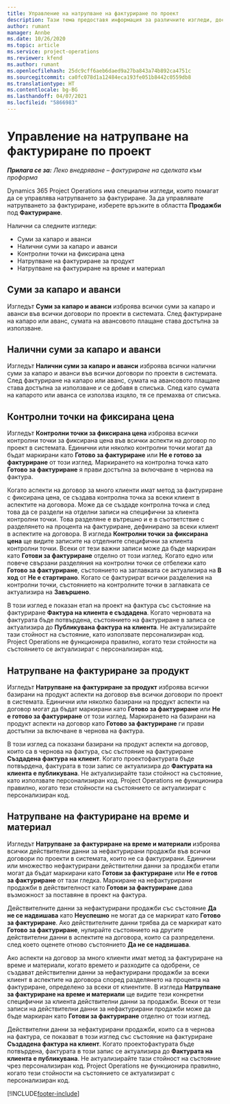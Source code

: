 ```yaml
---
title: Управление на натрупване на фактуриране по проект
description: Тази тема предоставя информация за различните изгледи, достъпни за използване при управление на натрупването на фактури по проекти.
author: rumant
manager: Annbe
ms.date: 10/26/2020
ms.topic: article
ms.service: project-operations
ms.reviewer: kfend
ms.author: rumant
ms.openlocfilehash: 25dc9cff6aeb6daed9a27ba843a74b892ca4751c
ms.sourcegitcommit: ca0fc078d1a12484eca193fe051b8442c0559db8
ms.translationtype: HT
ms.contentlocale: bg-BG
ms.lasthandoff: 04/07/2021
ms.locfileid: "5866983"
---
```

# <a name="manage-project-billing-backlog"></a>Управление на натрупване на фактуриране по проект 

_**Прилага се за:** Леко внедряване – фактуриране на сделката към проформа_

Dynamics 365 Project Operations има специални изгледи, които помагат да се управлява натрупването за фактуриране. За да управлявате натрупването за фактуриране, изберете връзките в областта **Продажби** под **Фактуриране**. 

Налични са следните изгледи:

- Суми за капаро и аванси
- Налични суми за капаро и аванси
- Контролни точки на фиксирана цена
- Натрупване на фактуриране за продукт
- Натрупване на фактуриране на време и материал

## <a name="retainers-and-advances"></a>Суми за капаро и аванси

Изгледът **Суми за капаро и аванси** изброява всички суми за капаро и аванси във всички договори по проекти в системата. След фактуриране на капаро или аванс, сумата на авансовото плащане става достъпна за използване.

## <a name="available-retainers-and-advances"></a>Налични суми за капаро и аванси

Изгледът **Налични суми за капаро и аванси** изброява всички налични суми за капаро и аванси във всички договори по проекти в системата. След фактуриране на капаро или аванс, сумата на авансовото плащане става достъпна за използване и се добавя в списъка. След като сумата на капарото или аванса се използва изцяло, тя се премахва от списъка.

## <a name="fixed-price-milestones"></a>Контролни точки на фиксирана цена

Изгледът **Контролни точки за фиксирана цена** изброява всички контролни точки за фиксирана цена във всички аспекти на договор по проект в системата. Единични или няколко контролни точки могат да бъдат маркирани като **Готово за фактуриране** или **Не е готово за фактуриране** от този изглед. Маркирането на контролна точка като **Готово за фактуриране** я прави достъпна за включване в чернова на фактура.

Когато аспекти на договор за много клиенти имат метод за фактуриране с фиксирана цена, се създава контролна точка за всеки клиент в аспектите на договора. Може да се създаде контролна точка и след това да се раздели на отделни записи на специфични за клиента контролни точки. Това разделяне е вътрешно и е в съответствие с разделянето на процента на фактуриране, дефинирано за всеки клиент в аспектите на договора. В изгледа **Контролни точки за фиксирана цена** ще видите записите на отделните специфични за клиента контролни точки. Всеки от тези важни записи може да бъде маркиран като **Готови за фактуриране** отделно от този изглед. Когато едно или повече свързани разделяния на контролни точки се отбележи като **Готово за фактуриране**, състоянието на заглавката се актуализира на **В ход** от **Не е стартирано**. Когато се фактурират всички разделения на контролни точки, състоянието на контролните точки в заглавката се актуализира на **Завършено**.

В този изглед е показан етап на проект на фактура със състояние на фактуриране **Фактура на клиента е създадена**. Когато черновата на фактурата бъде потвърдена, състоянието на фактуриране в записа се актуализира до **Публикувана фактура на клиента**. Не актуализирайте тази стойност на състояние, като използвате персонализиран код. Project Operations не функционира правилно, когато тези стойности на състоянието се актуализират с персонализиран код.

## <a name="product-billing-backlog"></a>Натрупване на фактуриране за продукт

Изгледът **Натрупване на фактуриране за продукт** изброява всички базирани на продукт аспекти на договор във всички договори по проект в системата. Единични или няколко базирани на продукт аспекти на договор могат да бъдат маркирани като **Готово за фактуриране** или **Не е готово за фактуриране** от този изглед. Маркирането на базирани на продукт аспекти на договор като **Готово за фактуриране** ги прави достъпни за включване в чернова на фактура.

В този изглед са показани базирани на продукт аспекти на договор, които са в чернова на фактура, със състояние на фактуриране **Създадена фактура на клиент**. Когато проектофактурата бъде потвърдена, фактурата в този запис се актуализира до **Фактурата на клиента е публикувана**. Не актуализирайте тази стойност на състояние, като използвате персонализиран код. Project Operations не функционира правилно, когато тези стойности на състоянието се актуализират с персонализиран код.

## <a name="time-and-material-billing-backlog"></a>Натрупване на фактуриране на време и материал

Изгледът **Натрупване за фактуриране на време и материали** изброява всички действителни данни за нефактурирани продажби във всички договори по проекти в системата, които не са фактурирани. Единични или множество нефактурирани действителни данни за продажби етапи могат да бъдат маркирани като **Готови за фактуриране** или **Не е готов за фактуриране** от тази гледка. Маркиране на нефактурирани продажби в действителност като **Готови за фактуриране** дава възможност за поставяне в проект на фактура.

Действителните данни за нефактурирани продажби със състояние **Да не се надвишава** като **Неуспешно** не могат да се маркират като **Готово за фактуриране**. Ако действителните данни трябва да се маркират като **Готово за фактуриране**, нулирайте състоянието на другите действителни данни в аспектите на договора, които са разпределени. след което оценете отново състоянието **Да не се надвишава**.

Ако аспекти на договор за много клиенти имат метод за фактуриране на време и материали, когато времето и разходите са одобрени, се създават действителни данни за нефактурирани продажби за всеки клиент в аспектите на договора според разделянето на процента на фактуриране, определено за всеки от клиентите. В изгледа **Натрупване за фактуриране на време и материали** ще видите тези конкретни специфични за клиента действителни данни за продажби. Всеки от тези записи на действителни данни за нефактурирани продажби може да бъде маркиран като **Готови за фактуриране** отделно от този изглед.

Действителни данни за нефактурирани продажби, които са в чернова на фактура, се показват в този изглед със състояние на фактуриране **Създадена фактура на клиент**. Когато проектофактурата бъде потвърдена, фактурата в този запис се актуализира до **Фактурата на клиента е публикувана**. Не актуализирайте тази стойност на състояние чрез персонализиран код. Project Operations не функционира правилно, когато тези стойности на състоянието се актуализират с персонализиран код.


[!INCLUDE[footer-include](../../includes/footer-banner.md)]
